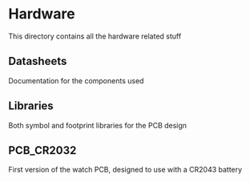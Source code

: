 # Hardware
This directory contains all the hardware related stuff

## Datasheets
Documentation for the components used

## Libraries
Both symbol and footprint libraries for the PCB design

## PCB_CR2032
First version of the watch PCB, designed to use with a CR2043 battery
